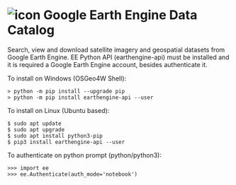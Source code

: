 # ![icon](icon.svg) Google Earth Engine Data Catalog

Search, view and download satellite imagery and geospatial datasets from Google Earth Engine. EE Python API (earthengine-api) must be installed and it is required a Google Earth Engine account, besides authenticate it.

To install on Windows (OSGeo4W Shell):
```
> python -m pip install --upgrade pip
> python -m pip install earthengine-api --user
```
To install on Linux (Ubuntu based):
```
$ sudo apt update
$ sudo apt upgrade
$ sudo apt install python3-pip
$ pip3 install earthengine-api --user
```
To authenticate on python prompt (python/python3):
```
>>> import ee
>>> ee.Authenticate(auth_mode='notebook')
```
